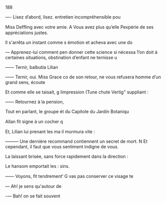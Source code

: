 188

—- Lisez d’abord, lisez.
entretien incompréhensible pou

Miss Defﬂing avec votre amie. A
Vous avez plus qu’elle Pexpérie
de ses appréciations justes.

Il s'arrêta un instant comme s
émotion et acheva avec une do

— Apprenez-lui comment pen
donner cette science si nécessa
1’on doit à certaines situations,
obstination d’enfant ne ternisse u

—— Ternir, balbutia Lilian

—— Ternir, oui. Miss Grace co
de son retour, ne vous refusera
homme d’un grand sens, écoute

Et comme elle se taisait, g
limpression (Tune chute Vertig"
suppliant :

—— Retournez à la pension,

Tout en parlant, le groupe ét
du Capitole du Jardin Botaniqu

Allan ﬁt signe à un cocher q

Et, Lilian lui prenant les ma
il murmura vite :

——— Une dernière recommand
contiennent un secret de mort. N
Et cependant, il faut que vous
sentiment indigne de vous.

La laissant brisée, sans force
rapidement dans la direction :

Le hansom emportait les :
sins.

—— Voyons, ﬁt tendrement‘ G
vas pas conserver ce visage te

— Ah! je sens qu'autour de

-— Bah! on se fait souvent


